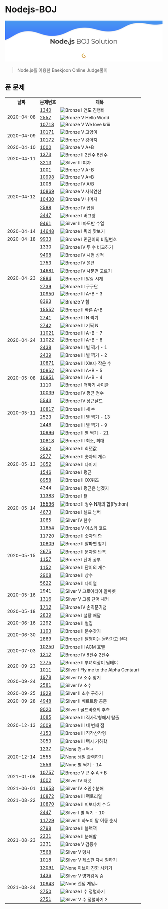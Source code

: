 # Nodejs-BOJ

![BOJSolution](./main.png)

> Node.js를 이용한 Baekjoon Online Judge풀이

## 푼 문제

<table>
  <tr>
    <th>날짜</th>
    <th>문제번호</th>
    <th>제목</th>
  </tr>
  <tr>
    <td rowspan="3">2020-04-08</td>
    <td><a href="http://noj.am/1340">1340</a></td>
    <td><img src="https://static.solved.ac/tier_small/5.svg" alt="Bronze I" width="10"/> 연도 진행바</td>
  </tr>
  <tr>
    <td><a href="http://noj.am/2557">2557</a></td>
    <td><img src="https://static.solved.ac/tier_small/1.svg" alt="Bronze V" width="10"/> Hello World</td>
  </tr>
  <tr>
    <td><a href="http://noj.am/10718">10718</a></td>
    <td><img src="https://static.solved.ac/tier_small/1.svg" alt="Bronze V" width="10"/> We love kriii</td>
  </tr>
  <tr>
    <td rowspan="2">2020-04-09</td>
    <td><a href="http://noj.am/10171">10171</a></td>
    <td><img src="https://static.solved.ac/tier_small/1.svg" alt="Bronze V" width="10"/> 고양이</td>
  </tr>
  <tr>
    <td><a href="http://noj.am/10172">10172</a></td>
    <td><img src="https://static.solved.ac/tier_small/1.svg" alt="Bronze V" width="10"/> 강아지</td>
  </tr>
  <tr>
    <td>2020-04-10</td>
    <td><a href="http://noj.am/1000">1000</a></td>
    <td><img src="https://static.solved.ac/tier_small/1.svg" alt="Bronze V" width="10"/> A+B</td>
  </tr>
  <tr>
    <td rowspan="2">2020-04-11</td>
    <td><a href="http://noj.am/1373">1373</a></td>
    <td><img src="https://static.solved.ac/tier_small/4.svg" alt="Bronze II" width="10"/> 2진수 8진수</td>
  </tr>
  <tr>
    <td><a href="http://noj.am/3213">3213</a></td>
    <td><img src="https://static.solved.ac/tier_small/8.svg" alt="Silver III" width="10"/> 피자</td>
  </tr>
  <tr>
    <td rowspan="8">2020-04-12</td>
    <td><a href="http://noj.am/1001">1001</a></td>
    <td><img src="https://static.solved.ac/tier_small/1.svg" alt="Bronze V" width="10"/> A-B</td>
  </tr>
  <tr>
    <td><a href="http://noj.am/10998">10998</a></td>
    <td><img src="https://static.solved.ac/tier_small/1.svg" alt="Bronze V" width="10"/> A×B</td>
  </tr>
  <tr>
    <td><a href="http://noj.am/1008">1008</a></td>
    <td><img src="https://static.solved.ac/tier_small/2.svg" alt="Bronze IV" width="10"/> A/B</td>
  </tr>
  <tr>
    <td><a href="http://noj.am/10869">10869</a></td>
    <td><img src="https://static.solved.ac/tier_small/1.svg" alt="Bronze V" width="10"/> 사칙연산</td>
  </tr>
  <tr>
    <td><a href="http://noj.am/10430">10430</a></td>
    <td><img src="https://static.solved.ac/tier_small/1.svg" alt="Bronze V" width="10"/> 나머지</td>
  </tr>
  <tr>
    <td><a href="http://noj.am/2588">2588</a></td>
    <td><img src="https://static.solved.ac/tier_small/2.svg" alt="Bronze IV" width="10"/> 곱셈</td>
  </tr>
  <tr>
    <td><a href="http://noj.am/3447">3447</a></td>
    <td><img src="https://static.solved.ac/tier_small/5.svg" alt="Bronze I" width="10"/> 버그왕</td>
  </tr>
  <tr>
    <td><a href="http://noj.am/9461">9461</a></td>
    <td><img src="https://static.solved.ac/tier_small/8.svg" alt="Silver III" width="10"/> 파도반 수열</td>
  </tr>
  <tr>
    <td>2020-04-14</td>
    <td><a href="http://noj.am/14648">14648</a></td>
    <td><img src="https://static.solved.ac/tier_small/5.svg" alt="Bronze I" width="10"/> 쿼리 맛보기</td>
  </tr>
  <tr>
    <td>2020-04-18</td>
    <td><a href="http://noj.am/9933">9933</a></td>
    <td><img src="https://static.solved.ac/tier_small/5.svg" alt="Bronze I" width="10"/> 민균이의 비밀번호</td>
  </tr>
  <tr>
    <td rowspan="9">2020-04-23</td>
    <td><a href="http://noj.am/1330">1330</a></td>
    <td><img src="https://static.solved.ac/tier_small/2.svg" alt="Bronze IV" width="10"/> 두 수 비교하기</td>
  </tr>
  <tr>
    <td><a href="http://noj.am/9498">9498</a></td>
    <td><img src="https://static.solved.ac/tier_small/2.svg" alt="Bronze IV" width="10"/> 시험 성적</td>
  </tr>
  <tr>
    <td><a href="http://noj.am/2753">2753</a></td>
    <td><img src="https://static.solved.ac/tier_small/2.svg" alt="Bronze IV" width="10"/> 윤년</td>
  </tr>
  <tr>
    <td><a href="http://noj.am/14681">14681</a></td>
    <td><img src="https://static.solved.ac/tier_small/2.svg" alt="Bronze IV" width="10"/> 사분면 고르기</td>
  </tr>
  <tr>
    <td><a href="http://noj.am/2884">2884</a></td>
    <td><img src="https://static.solved.ac/tier_small/3.svg" alt="Bronze III" width="10"/> 알람 시계</td>
  </tr>
  <tr>
    <td><a href="http://noj.am/2739">2739</a></td>
    <td><img src="https://static.solved.ac/tier_small/3.svg" alt="Bronze III" width="10"/> 구구단</td>
  </tr>
  <tr>
    <td><a href="http://noj.am/10950">10950</a></td>
    <td><img src="https://static.solved.ac/tier_small/3.svg" alt="Bronze III" width="10"/> A+B - 3</td>
  </tr>
  <tr>
    <td><a href="http://noj.am/8393">8393</a></td>
    <td><img src="https://static.solved.ac/tier_small/1.svg" alt="Bronze V" width="10"/> 합</td>
  </tr>
  <tr>
    <td><a href="http://noj.am/15552">15552</a></td>
    <td><img src="https://static.solved.ac/tier_small/4.svg" alt="Bronze II" width="10"/> 빠른 A+B</td>
  </tr>
  <tr>
    <td rowspan="7">2020-04-24</td>
    <td><a href="http://noj.am/2741">2741</a></td>
    <td><img src="https://static.solved.ac/tier_small/3.svg" alt="Bronze III" width="10"/> N 찍기</td>
  </tr>
  <tr>
    <td><a href="http://noj.am/2742">2742</a></td>
    <td><img src="https://static.solved.ac/tier_small/3.svg" alt="Bronze III" width="10"/> 기찍 N</td>
  </tr>
  <tr>
    <td><a href="http://noj.am/11021">11021</a></td>
    <td><img src="https://static.solved.ac/tier_small/3.svg" alt="Bronze III" width="10"/> A+B - 7</td>
  </tr>
  <tr>
    <td><a href="http://noj.am/11022">11022</a></td>
    <td><img src="https://static.solved.ac/tier_small/3.svg" alt="Bronze III" width="10"/> A+B - 8</td>
  </tr>
  <tr>
    <td><a href="http://noj.am/2438">2438</a></td>
    <td><img src="https://static.solved.ac/tier_small/3.svg" alt="Bronze III" width="10"/> 별 찍기 - 1</td>
  </tr>
  <tr>
    <td><a href="http://noj.am/2439">2439</a></td>
    <td><img src="https://static.solved.ac/tier_small/3.svg" alt="Bronze III" width="10"/> 별 찍기 - 2</td>
  </tr>
  <tr>
    <td><a href="http://noj.am/10871">10871</a></td>
    <td><img src="https://static.solved.ac/tier_small/3.svg" alt="Bronze III" width="10"/> X보다 작은 수</td>
  </tr>
  <tr>
    <td rowspan="3">2020-05-08</td>
    <td><a href="http://noj.am/10952">10952</a></td>
    <td><img src="https://static.solved.ac/tier_small/3.svg" alt="Bronze III" width="10"/> A+B - 5</td>
  </tr>
  <tr>
    <td><a href="http://noj.am/10951">10951</a></td>
    <td><img src="https://static.solved.ac/tier_small/3.svg" alt="Bronze III" width="10"/> A+B - 4</td>
  </tr>
  <tr>
    <td><a href="http://noj.am/1110">1110</a></td>
    <td><img src="https://static.solved.ac/tier_small/5.svg" alt="Bronze I" width="10"/> 더하기 사이클</td>
  </tr>
  <tr>
    <td rowspan="6">2020-05-11</td>
    <td><a href="http://noj.am/10039">10039</a></td>
    <td><img src="https://static.solved.ac/tier_small/2.svg" alt="Bronze IV" width="10"/> 평균 점수</td>
  </tr>
  <tr>
    <td><a href="http://noj.am/5543">5543</a></td>
    <td><img src="https://static.solved.ac/tier_small/2.svg" alt="Bronze IV" width="10"/> 상근날드</td>
  </tr>
  <tr>
    <td><a href="http://noj.am/10817">10817</a></td>
    <td><img src="https://static.solved.ac/tier_small/3.svg" alt="Bronze III" width="10"/> 세 수</td>
  </tr>
  <tr>
    <td><a href="http://noj.am/2523">2523</a></td>
    <td><img src="https://static.solved.ac/tier_small/3.svg" alt="Bronze III" width="10"/> 별 찍기 - 13</td>
  </tr>
  <tr>
    <td><a href="http://noj.am/2446">2446</a></td>
    <td><img src="https://static.solved.ac/tier_small/3.svg" alt="Bronze III" width="10"/> 별 찍기 - 9</td>
  </tr>
  <tr>
    <td><a href="http://noj.am/10996">10996</a></td>
    <td><img src="https://static.solved.ac/tier_small/4.svg" alt="Bronze II" width="10"/> 별 찍기 - 21</td>
  </tr>
  <tr>
    <td rowspan="7">2020-05-13</td>
    <td><a href="http://noj.am/10818">10818</a></td>
    <td><img src="https://static.solved.ac/tier_small/3.svg" alt="Bronze III" width="10"/> 최소, 최대</td>
  </tr>
  <tr>
    <td><a href="http://noj.am/2562">2562</a></td>
    <td><img src="https://static.solved.ac/tier_small/4.svg" alt="Bronze II" width="10"/> 최댓값</td>
  </tr>
  <tr>
    <td><a href="http://noj.am/2577">2577</a></td>
    <td><img src="https://static.solved.ac/tier_small/4.svg" alt="Bronze II" width="10"/> 숫자의 개수</td>
  </tr>
  <tr>
    <td><a href="http://noj.am/3052">3052</a></td>
    <td><img src="https://static.solved.ac/tier_small/4.svg" alt="Bronze II" width="10"/> 나머지</td>
  </tr>
  <tr>
    <td><a href="http://noj.am/1546">1546</a></td>
    <td><img src="https://static.solved.ac/tier_small/5.svg" alt="Bronze I" width="10"/> 평균</td>
  </tr>
  <tr>
    <td><a href="http://noj.am/8958">8958</a></td>
    <td><img src="https://static.solved.ac/tier_small/4.svg" alt="Bronze II" width="10"/> OX퀴즈</td>
  </tr>
  <tr>
    <td><a href="http://noj.am/4344">4344</a></td>
    <td><img src="https://static.solved.ac/tier_small/5.svg" alt="Bronze I" width="10"/> 평균은 넘겠지</td>
  </tr>
  <tr>
    <td rowspan="4">2020-05-14</td>
    <td><a href="http://noj.am/11383">11383</a></td>
    <td><img src="https://static.solved.ac/tier_small/5.svg" alt="Bronze I" width="10"/> 뚊</td>
  </tr>
  <tr>
    <td><a href="http://noj.am/15596">15596</a></td>
    <td><img src="https://static.solved.ac/tier_small/4.svg" alt="Bronze II" width="10"/> 정수 N개의 합(Python)</td>
  </tr>
  <tr>
    <td><a href="http://noj.am/4673">4673</a></td>
    <td><img src="https://static.solved.ac/tier_small/5.svg" alt="Bronze I" width="10"/> 셀프 넘버</td>
  </tr>
  <tr>
    <td><a href="http://noj.am/1065">1065</a></td>
    <td><img src="https://static.solved.ac/tier_small/7.svg" alt="Silver IV" width="10"/> 한수</td>
  </tr>
  <tr>
    <td rowspan="8">2020-05-15</td>
    <td><a href="http://noj.am/11654">11654</a></td>
    <td><img src="https://static.solved.ac/tier_small/1.svg" alt="Bronze V" width="10"/> 아스키 코드</td>
  </tr>
  <tr>
    <td><a href="http://noj.am/11720">11720</a></td>
    <td><img src="https://static.solved.ac/tier_small/4.svg" alt="Bronze II" width="10"/> 숫자의 합</td>
  </tr>
  <tr>
    <td><a href="http://noj.am/10809">10809</a></td>
    <td><img src="https://static.solved.ac/tier_small/4.svg" alt="Bronze II" width="10"/> 알파벳 찾기</td>
  </tr>
  <tr>
    <td><a href="http://noj.am/2675">2675</a></td>
    <td><img src="https://static.solved.ac/tier_small/4.svg" alt="Bronze II" width="10"/> 문자열 반복</td>
  </tr>
  <tr>
    <td><a href="http://noj.am/1157">1157</a></td>
    <td><img src="https://static.solved.ac/tier_small/5.svg" alt="Bronze I" width="10"/> 단어 공부</td>
  </tr>
  <tr>
    <td><a href="http://noj.am/1152">1152</a></td>
    <td><img src="https://static.solved.ac/tier_small/4.svg" alt="Bronze II" width="10"/> 단어의 개수</td>
  </tr>
  <tr>
    <td><a href="http://noj.am/2908">2908</a></td>
    <td><img src="https://static.solved.ac/tier_small/4.svg" alt="Bronze II" width="10"/> 상수</td>
  </tr>
  <tr>
    <td><a href="http://noj.am/5622">5622</a></td>
    <td><img src="https://static.solved.ac/tier_small/4.svg" alt="Bronze II" width="10"/> 다이얼</td>
  </tr>
  <tr>
    <td rowspan="2">2020-05-16</td>
    <td><a href="http://noj.am/2941">2941</a></td>
    <td><img src="https://static.solved.ac/tier_small/6.svg" alt="Silver V" width="10"/> 크로아티아 알파벳</td>
  </tr>
  <tr>
    <td><a href="http://noj.am/1316">1316</a></td>
    <td><img src="https://static.solved.ac/tier_small/6.svg" alt="Silver V" width="10"/> 그룹 단어 체커</td>
  </tr>
  <tr>
    <td rowspan="2">2020-05-18</td>
    <td><a href="http://noj.am/1712">1712</a></td>
    <td><img src="https://static.solved.ac/tier_small/2.svg" alt="Bronze IV" width="10"/> 손익분기점</td>
  </tr>
  <tr>
    <td><a href="http://noj.am/2839">2839</a></td>
    <td><img src="https://static.solved.ac/tier_small/5.svg" alt="Bronze I" width="10"/> 설탕 배달</td>
  </tr>
  <tr>
    <td>2020-06-16</td>
    <td><a href="http://noj.am/2292">2292</a></td>
    <td><img src="https://static.solved.ac/tier_small/4.svg" alt="Bronze II" width="10"/> 벌집</td>
  </tr>
  <tr>
    <td rowspan="2">2020-06-30</td>
    <td><a href="http://noj.am/1193">1193</a></td>
    <td><img src="https://static.solved.ac/tier_small/4.svg" alt="Bronze II" width="10"/> 분수찾기</td>
  </tr>
  <tr>
    <td><a href="http://noj.am/2869">2869</a></td>
    <td><img src="https://static.solved.ac/tier_small/4.svg" alt="Bronze II" width="10"/> 달팽이는 올라가고 싶다</td>
  </tr>
  <tr>
    <td rowspan="2">2020-07-03</td>
    <td><a href="http://noj.am/10250">10250</a></td>
    <td><img src="https://static.solved.ac/tier_small/3.svg" alt="Bronze III" width="10"/> ACM 호텔</td>
  </tr>
  <tr>
    <td><a href="http://noj.am/1212">1212</a></td>
    <td><img src="https://static.solved.ac/tier_small/2.svg" alt="Bronze IV" width="10"/> 8진수 2진수</td>
  </tr>
  <tr>
    <td rowspan="2">2020-09-23</td>
    <td><a href="http://noj.am/2775">2775</a></td>
    <td><img src="https://static.solved.ac/tier_small/4.svg" alt="Bronze II" width="10"/> 부녀회장이 될테야</td>
  </tr>
  <tr>
    <td><a href="http://noj.am/1011">1011</a></td>
    <td><img src="https://static.solved.ac/tier_small/10.svg" alt="Silver I" width="10"/> Fly me to the Alpha Centauri</td>
  </tr>
  <tr>
    <td rowspan="2">2020-09-24</td>
    <td><a href="http://noj.am/1978">1978</a></td>
    <td><img src="https://static.solved.ac/tier_small/7.svg" alt="Silver IV" width="10"/> 소수 찾기</td>
  </tr>
  <tr>
    <td><a href="http://noj.am/2581">2581</a></td>
    <td><img src="https://static.solved.ac/tier_small/7.svg" alt="Silver IV" width="10"/> 소수</td>
  </tr>
  <tr>
    <td>2020-09-25</td>
    <td><a href="http://noj.am/1929">1929</a></td>
    <td><img src="https://static.solved.ac/tier_small/9.svg" alt="Silver II" width="10"/> 소수 구하기</td>
  </tr>
  <tr>
    <td>2020-09-28</td>
    <td><a href="http://noj.am/4948">4948</a></td>
    <td><img src="https://static.solved.ac/tier_small/9.svg" alt="Silver II" width="10"/> 베르트랑 공준</td>
  </tr>
  <tr>
    <td rowspan="5">2020-12-13</td>
    <td><a href="http://noj.am/9020">9020</a></td>
    <td><img src="https://static.solved.ac/tier_small/10.svg" alt="Silver I" width="10"/> 골드바흐의 추측</td>
  </tr>
  <tr>
    <td><a href="http://noj.am/1085">1085</a></td>
    <td><img src="https://static.solved.ac/tier_small/3.svg" alt="Bronze III" width="10"/> 직사각형에서 탈출</td>
  </tr>
  <tr>
    <td><a href="http://noj.am/3009">3009</a></td>
    <td><img src="https://static.solved.ac/tier_small/3.svg" alt="Bronze III" width="10"/> 네 번째 점</td>
  </tr>
  <tr>
    <td><a href="http://noj.am/4153">4153</a></td>
    <td><img src="https://static.solved.ac/tier_small/3.svg" alt="Bronze III" width="10"/> 직각삼각형</td>
  </tr>
  <tr>
    <td><a href="http://noj.am/3053">3053</a></td>
    <td><img src="https://static.solved.ac/tier_small/3.svg" alt="Bronze III" width="10"/> 택시 기하학</td>
  </tr>
  <tr>
    <td rowspan="3">2020-12-14</td>
    <td><a href="http://noj.am/1237">1237</a></td>
    <td><img src="https://static.solved.ac/tier_small/0.svg" alt="None" width="10"/> 정ㅋ벅ㅋ</td>
  </tr>
  <tr>
    <td><a href="http://noj.am/2555">2555</a></td>
    <td><img src="https://static.solved.ac/tier_small/0.svg" alt="None" width="10"/> 생일 출력하기</td>
  </tr>
  <tr>
    <td><a href="http://noj.am/2556">2556</a></td>
    <td><img src="https://static.solved.ac/tier_small/0.svg" alt="None" width="10"/> 별 찍기 - 14</td>
  </tr>
  <tr>
    <td rowspan="2">2021-01-08</td>
    <td><a href="http://noj.am/10757">10757</a></td>
    <td><img src="https://static.solved.ac/tier_small/1.svg" alt="Bronze V" width="10"/> 큰 수 A + B</td>
  </tr>
  <tr>
    <td><a href="http://noj.am/1002">1002</a></td>
    <td><img src="https://static.solved.ac/tier_small/7.svg" alt="Silver IV" width="10"/> 터렛</td>
  </tr>
  <tr>
    <td>2021-06-01</td>
    <td><a href="http://noj.am/11653">11653</a></td>
    <td><img src="https://static.solved.ac/tier_small/7.svg" alt="Silver IV" width="10"/> 소인수분해</td>
  </tr>
  <tr>
    <td rowspan="2">2021-08-22</td>
    <td><a href="http://noj.am/10872">10872</a></td>
    <td><img src="https://static.solved.ac/tier_small/3.svg" alt="Bronze III" width="10"/> 팩토리얼</td>
  </tr>
  <tr>
    <td><a href="http://noj.am/10870">10870</a></td>
    <td><img src="https://static.solved.ac/tier_small/4.svg" alt="Bronze II" width="10"/> 피보나치 수 5</td>
  </tr>
  <tr>
    <td rowspan="8">2021-08-23</td>
    <td><a href="http://noj.am/2447">2447</a></td>
    <td><img src="https://static.solved.ac/tier_small/10.svg" alt="Silver I" width="10"/> 별 찍기 - 10</td>
  </tr>
  <tr>
    <td><a href="http://noj.am/11729">11729</a></td>
    <td><img src="https://static.solved.ac/tier_small/9.svg" alt="Silver II" width="10"/> 하노이 탑 이동 순서</td>
  </tr>
  <tr>
    <td><a href="http://noj.am/2798">2798</a></td>
    <td><img src="https://static.solved.ac/tier_small/4.svg" alt="Bronze II" width="10"/> 블랙잭</td>
  </tr>
  <tr>
    <td><a href="http://noj.am/2231">2231</a></td>
    <td><img src="https://static.solved.ac/tier_small/4.svg" alt="Bronze II" width="10"/> 분해합</td>
  </tr>
  <tr>
    <td><a href="http://noj.am/2231">2231</a></td>
    <td><img src="https://static.solved.ac/tier_small/1.svg" alt="Bronze V" width="10"/> 검증수</td>
  </tr>
  <tr>
    <td><a href="http://noj.am/7568">7568</a></td>
    <td><img src="https://static.solved.ac/tier_small/6.svg" alt="Silver V" width="10"/> 덩치</td>
  </tr>
  <tr>
    <td><a href="http://noj.am/1018">1018</a></td>
    <td><img src="https://static.solved.ac/tier_small/6.svg" alt="Silver V" width="10"/> 체스판 다시 칠하기</td>
  </tr>
  <tr>
    <td><a href="http://noj.am/12091">12091</a></td>
    <td><img src="https://static.solved.ac/tier_small/0.svg" alt="None" width="10"/> 이브이 진화 시키기</td>
  </tr>
  <tr>
    <td rowspan="4">2021-08-24</td>
    <td><a href="http://noj.am/1436">1436</a></td>
    <td><img src="https://static.solved.ac/tier_small/6.svg" alt="Silver V" width="10"/> 영화감독 숌</td>
  </tr>
  <tr>
    <td><a href="http://noj.am/10943">10943</a></td>
    <td><img src="https://static.solved.ac/tier_small/0.svg" alt="None" width="10"/> 랜덤 게임~</td>
  </tr>
  <tr>
    <td><a href="http://noj.am/2750">2750</a></td>
    <td><img src="https://static.solved.ac/tier_small/5.svg" alt="Bronze I" width="10"/> 수 정렬하기</td>
  </tr>
  <tr>
    <td><a href="http://noj.am/2751">2751</a></td>
    <td><img src="https://static.solved.ac/tier_small/6.svg" alt="Silver V" width="10"/> 수 정렬하기 2</td>
  </tr>
</table>

